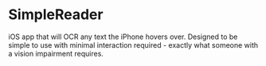 # SimpleReader
iOS app that will OCR any text the iPhone hovers over.   Designed to be simple to use with minimal interaction required - exactly what someone with a vision impairment requires.
